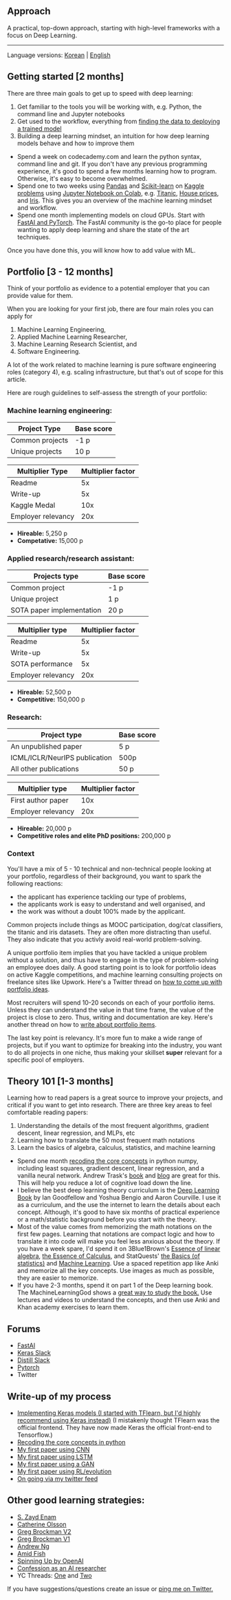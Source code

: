 ## Approach
A practical, top-down approach, starting with high-level frameworks with a focus on Deep Learning.

---

Language versions: [Korean](https://github.com/emilwallner/How-to-learn-Deep-Learning/blob/master/README_kr.md) | [English](https://github.com/emilwallner/How-to-learn-Deep-Learning/blob/master/README.md)

## Getting started [2 months]

There are three main goals to get up to speed with deep learning: 
1) Get familiar to the tools you will be working with, e.g. Python, the command line and Jupyter notebooks
2) Get used to the workflow, everything from [finding the data to deploying a trained model](https://github.com/chiphuyen/machine-learning-systems-design/blob/master/build/build1/consolidated.pdf)
3) Building a deep learning mindset, an intuition for how deep learning models behave and how to improve them

- Spend a week on codecademy.com and learn the python syntax, command line and git. If you don't have any previous programming experience, it's good to spend a few months learning how to program. Otherwise, it's easy to become overwhelmed. 
- Spend one to two weeks using [Pandas](https://www.youtube.com/watch?v=yzIMircGU5I&list=PL5-da3qGB5ICCsgW1MxlZ0Hq8LL5U3u9y) and [Scikit-learn](http://scikit-learn.org/stable/) on [Kaggle problems](https://www.kaggle.com/competitions?sortBy=grouped&group=general&page=1&pageSize=20&category=gettingStarted) using [Jupyter Notebook on Colab](https://colab.research.google.com/notebooks/welcome.ipynb), e.g. [Titanic](https://www.kaggle.com/c/titanic), [House prices](https://www.kaggle.com/c/house-prices-advanced-regression-techniques), and [Iris](https://www.kaggle.com/uciml/iris). This gives you an overview of the machine learning mindset and workflow. 
- Spend one month implementing models on cloud GPUs. Start with [FastAI and PyTorch](http://course.fast.ai/). The FastAI community is the go-to place for people wanting to apply deep learning and share the state of the art techniques.

Once you have done this, you will know how to add value with ML. 


## Portfolio [3 - 12 months]

Think of your portfolio as evidence to a potential employer that you can provide value for them.

When you are looking for your first job, there are four main roles you can apply for 
1. Machine Learning Engineering, 
1. Applied Machine Learning Researcher, 
1. Machine Learning Research Scientist, and 
1. Software Engineering. 

A lot of the work related to machine learning is pure software engineering roles (category 4), e.g. scaling infrastructure, but that's out of scope for this article. 

Here are rough guidelines to self-assess the strength of your portfolio:

### Machine learning engineering:

Project Type | Base score | 
-------------| -----------|
Common projects | -1 p ||
Unique projects | 10 p |

Multiplier Type | Multiplier factor
-----------------|-----------------
Readme | 5x
Write-up | 5x
Kaggle Medal | 10x
Employer relevancy | 20x
 
* __Hireable:__ 5,250 p
* __Competative:__ 15,000 p



### Applied research/research assistant:

Projects type | Base score
--------------| -----------
Common project | -1 p
Unique project | 1 p
SOTA paper implementation | 20 p

Multiplier type | Multiplier factor
----------------| --------------- 
Readme | 5x
Write-up | 5x
SOTA performance | 5x
Employer relevancy | 20x

* __Hireable:__  52,500 p
* __Competitive:__ 150,000 p


### Research:

Project type | Base score
-------------| ----------------
An unpublished paper | 5 p
ICML/ICLR/NeurIPS publication | 500p
All other publications | 50 p

Multiplier type | Multiplier factor
------------------| ------------------
First author paper | 10x
Employer relevancy | 20x

* __Hireable:__ 20,000 p
* __Competitive roles and elite PhD positions:__ 200,000 p

### Context

You'll have a mix of  5 - 10 technical and non-technical people looking at your portfolio, regardless of their background, you want to spark the following reactions: 
* the applicant has experience tackling our type of problems,
* the applicants work is easy to understand and well organised, and
* the work was without a doubt 100% made by the applicant.

Common projects include things as MOOC participation, dog/cat classifiers, the titanic and iris datasets. They are often more distracting than useful. They also indicate that you activly avoid real-world problem-solving.

A unique portfolio item implies that you have tackled a unique problem without a solution, and thus have to engage in the type of problem-solving an employee does daily. A good starting point is to look for portfolio ideas on active Kaggle competitions, and machine learning consulting projects on freelance sites like Upwork. Here's a Twitter thread on [how to come up with portfolio ideas](https://twitter.com/EmilWallner/status/1184723538810413056).

Most recruiters will spend 10-20 seconds on each of your portfolio items. Unless they can understand the value in that time frame, the value of the project is close to zero. Thus, writing and documentation are key. Here's another thread on how to [write about portfolio items](https://twitter.com/EmilWallner/status/1162289417140264960). 

The last key point is relevancy. It's more fun to make a wide range of projects, but if you want to optimize for breaking into the industry, you want to do all projects in one niche, thus making your skillset **super** relevant for a specific pool of employers.


## Theory 101 [1-3 months]

Learning how to read papers is a great source to improve your projects, and critical if you want to get into research. There are three key areas to feel comfortable reading papers:
1) Understanding the details of the most frequent algorithms, gradient descent, linear regression, and MLPs, etc
2) Learning how to translate the 50 most frequent math notations
3) Learn the basics of algebra, calculus, statistics, and machine learning

- Spend one month [recoding the core concepts](https://github.com/emilwallner/Deep-Learning-From-Scratch) in python numpy, including least squares, gradient descent, linear regression, and a vanilla neural network. Andrew Trask's [book](https://www.manning.com/books/grokking-deep-learning) and [blog](https://iamtrask.github.io/) are great for this. This will help you reduce a lot of cognitive load down the line. 
-  I believe the best deep learning theory curriculum is the [Deep Learning Book](http://www.deeplearningbook.org/) by Ian Goodfellow and Yoshua Bengio and Aaron Courville. I use it as a curriculum, and the use the internet to learn the details about each concept. Although, it's good to have six months of practical experience or a math/statistic background before you start with the theory. 
- Most of the value comes from memorizing the math notations on the first few pages. Learning that notations are compact logic and how to translate it into code will make you feel less anxious about the theory. If you have a week spare, I'd spend it on 3Blue1Brown's [Essence of linear algebra](https://www.youtube.com/watch?v=fNk_zzaMoSs&list=PLZHQObOWTQDPD3MizzM2xVFitgF8hE_ab), [the Essence of Calculus](https://www.youtube.com/watch?v=WUvTyaaNkzM&list=PLZHQObOWTQDMsr9K-rj53DwVRMYO3t5Yr), and StatQuests' [the Basics (of statistics)](https://www.youtube.com/watch?v=qBigTkBLU6g&list=PLblh5JKOoLUK0FLuzwntyYI10UQFUhsY9) and [Machine Learning](https://www.youtube.com/watch?v=Gv9_4yMHFhI&list=PLblh5JKOoLUICTaGLRoHQDuF_7q2GfuJF). Use a spaced repetition app like Anki and memorize all the key concepts. Use images as much as possible, they are easier to memorize. 
- If you have 2-3 months, spend it on part 1 of the Deep learning book. The MachineLearningGod shows a [great way to study the book.](https://www.youtube.com/watch?v=bzp5bQY7XmE&list=PLh6SAYydrIpc8uCGc_KxjLSDRV6tfT10u&index=2) Use lectures and videos to understand the concepts, and then use Anki and Khan academy exercises to learn them. 



## Forums
- [FastAI](http://forums.fast.ai/)
- [Keras Slack](https://keras-slack-autojoin.herokuapp.com/)
- [Distill Slack](https://join.slack.com/t/distillpub/shared_invite/enQtMzg1NzU3MzEzMTg3LWJkNmQ4Y2JlNjJkNDlhYTU2ZmQxMGFkM2NiMTI2NGVjNzJkOTdjNTFiOGZmNDBjNTEzZGUwM2U0Mzg4NDAyN2E)
- [Pytorch](https://discuss.pytorch.org/)
- Twitter


## Write-up of my process
- [Implementing Keras models (I started with TFlearn, but I'd highly recommend using Keras instead)](https://blog.floydhub.com/my-first-weekend-of-deep-learning/) (I mistakenly thought TFlearn was the official frontend. They have now made Keras the official front-end to Tensorflow.)
- [Recoding the core concepts in python](https://blog.floydhub.com/coding-the-history-of-deep-learning/)
- [My first paper using CNN](https://blog.floydhub.com/colorizing-b&w-photos-with-neural-networks/)
- [My first paper using LSTM](https://blog.floydhub.com/turning-design-mockups-into-code-with-deep-learning/)
- [My first paper using a GAN](http://www.aiartonline.com/design/emil-wallner/)
- [My first paper using RL/evolution](https://github.com/corewarai/open_project)
- [On going via my twitter feed](https://twitter.com/EmilWallner)

## Other good learning strategies:
- [S. Zayd Enam](http://ai.stanford.edu/~zayd/why-is-machine-learning-hard.html)
- [Catherine Olsson](https://80000hours.org/articles/ml-engineering-career-transition-guide/)
- [Greg Brockman V2](https://blog.gregbrockman.com/how-i-became-a-machine-learning-practitioner)
- [Greg Brockman V1](https://www.quora.com/What-are-the-best-ways-to-pick-up-Deep-Learning-skills-as-an-engineer)
- [Andrew Ng](https://www.youtube.com/watch?v=F1ka6a13S9I)
- [Amid Fish](http://amid.fish/reproducing-deep-rl)
- [Spinning Up by OpenAI](https://spinningup.openai.com/en/latest/spinningup/spinningup.html)
- [Confession as an AI researcher](https://www.reddit.com/r/MachineLearning/comments/73n9pm/d_confession_as_an_ai_researcher_seeking_advice/)
- YC Threads: [One](https://news.ycombinator.com/item?id=20765553) and [Two](https://news.ycombinator.com/item?id=18421422)

If you have suggestions/questions create an issue or [ping me on Twitter.](https://twitter.com/EmilWallner)
